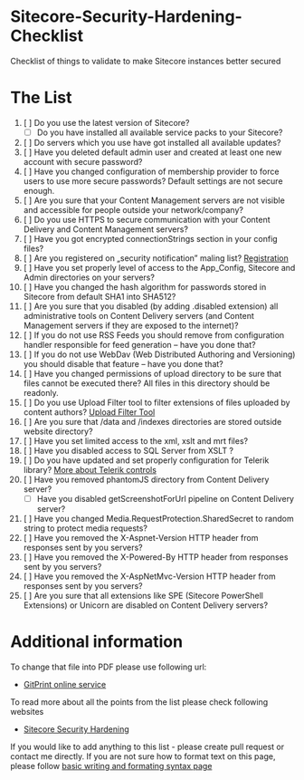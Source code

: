 # Sitecore-Security-Hardening-Checklist
Checklist of things to validate to make Sitecore instances better secured

# The List

1. [ ] Do you use the latest version of Sitecore?
   - [ ] Do you have installed all available service packs to your Sitecore?
2. [ ] Do servers which you use have got installed all available updates? 
3. [ ] Have you deleted default admin user and created at least one new account with secure password?
4. [ ] Have you changed configuration of membership provider to force users to use more secure passwords? Default settings are not secure enough.
5. [ ] Are you sure that your Content Management servers are not visible and accessible for people outside your network/company?
6. [ ] Do you use HTTPS to secure communication with your Content Delivery and Content Management servers?
7. [ ] Have you got encrypted connectionStrings section in your config files?
8. [ ] Are you registered on „security notification” maling list? [Registration](https://www.sitecore.com/landing/xc/2016/xc-ops-sitecore-security-notifications)
9. [ ] Have you set properly level of access to the App_Config, Sitecore and Admin directories on your servers? 
10. [ ] Have you changed the hash algorithm for passwords stored in Sitecore from default SHA1 into SHA512?
11. [ ] Are you sure that you disabled (by adding .disabled extension) all administrative tools on Content Delivery servers (and Content Management servers if they are exposed to the internet)?
12. [ ] If you do not use RSS Feeds you should remove from configuration handler responsible for feed generation – have you done that?
13. [ ] If you do not use WebDav (Web Distributed Authoring and Versioning) you should disable that feature – have you done that?
14. [ ] Have you changed permissions of upload directory to be sure that files cannot be executed there? All files in this directory should be readonly.
15. [ ] Do you use Upload Filter tool to filter extensions of files uploaded by content authors? [Upload Filter Tool](https://doc.sitecore.net/sitecore_experience_platform/setting_up_and_maintaining/security_hardening/configuring/secure_the_file_upload_functionality#_The_upload_filter)
16. [ ] Are you sure that /data and /indexes directories are stored outside website directory?
17. [ ] Have you set limited access to the xml, xslt and mrt files?
18. [ ] Have you disabled access to SQL Server from XSLT ?
19. [ ] Do you have updated and set properly configuration for Telerik library? [More about Telerik controls](https://doc.sitecore.net/sitecore_experience_platform/setting_up_and_maintaining/security_hardening/configuring/secure_the_telerik_controls)
20. [ ] Have you removed phantomJS directory from Content Delivery server?
    - [ ] Have you disabled getScreenshotForUrl pipeline on Content Delivery server? 
21. [ ] Have you changed Media.RequestProtection.SharedSecret to random string to protect media requests?
22. [ ] Have you removed the X-Aspnet-Version HTTP header from responses sent by you servers?
23. [ ] Have you removed the X-Powered-By HTTP header from responses sent by you servers?
24. [ ] Have you removed the X-AspNetMvc-Version HTTP header from responses sent by you servers?
25. [ ] Are you sure that all extensions like SPE (Sitecore PowerShell Extensions) or Unicorn are disabled on Content Delivery servers?

# Additional information

To change that file into PDF please use following url:
- [GitPrint online service](https://gitprint.com/lskowronski/Sitecore-Security-Hardening-Checklist)

To read more about all the points from the list please check following websites
- [Sitecore Security Hardening](https://doc.sitecore.net/sitecore_experience_platform/setting_up_and_maintaining/security_hardening)

If you would like to add anything to this list - please create pull request or contact me directly. 
If you are not sure how to format text on this page, please follow [basic writing and formating syntax page](https://help.github.com/articles/basic-writing-and-formatting-syntax/)